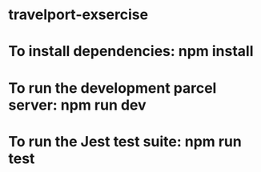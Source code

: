 # travelport-exsercise

# To install dependencies: npm install

# To run the development parcel server: npm run dev

# To run the Jest test suite: npm run test

